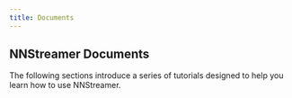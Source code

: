 ```yaml
---
title: Documents
---
```


## NNStreamer Documents

The following sections introduce a series of tutorials designed to help
you learn how to use NNStreamer.
